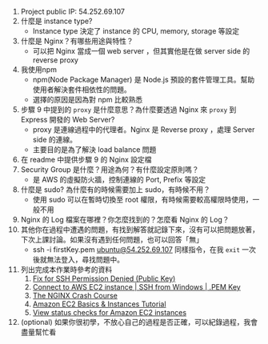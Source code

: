 1. Project public IP: 54.252.69.107
2. 什麼是 instance type?
    * Instance type 決定了 instance 的 CPU, memory, storage 等設定
3. 什麼是 Nginx？有哪些用途與特性？
    * 可以把 Nginx 當成一個 web server ，但其實他是在做 server side 的 reverse proxy
4. 我使用npm
    * npm(Node Package Manager) 是 Node.js 預設的套件管理工具。幫助使用者解決套件相依性的問題。
    * 選擇的原因是因為對 npm 比較熟悉
5. 步驟 9 中提到的 `proxy` 是什麼意思？為什麼要透過 Nginx 來 `proxy` 到 Express 開發的 Web Server?
    * proxy 是連線過程中的代理者。Nginx 是 Reverse proxy ，處理 Server side 的連線。
    * 主要目的是為了解決 load balance 問題
6. 在 readme 中提供步驟 9 的 Nginx 設定檔
7. Security Group 是什麼？用途為何？有什麼設定原則嗎？
    * 是 AWS 的虛擬防火牆，控制連線的 Port, Prefix 等設定
8. 什麼是 sudo? 為什麼有的時候需要加上 sudo，有時候不用？
    * 使用 sudo 可以在暫時切換至 root 權限，有時候需要較高權限時使用，一般不用
9. Nginx 的 Log 檔案在哪裡？你怎麼找到的？怎麼看 Nginx 的 Log？
10. 其他你在過程中遭遇的問題，有找到解答就記錄下來，沒有可以把問題放著，下次上課討論。如果沒有遇到任何問題，也可以回答「無」
    * ssh -i firstKey.pem ubuntu@54.252.69.107 同樣指令，在我 `exit` 一次後就無法登入，尋找問題中。
11. 列出完成本作業時參考的資料
    1. [Fix for SSH Permission Denied (Public Key)](https://www.youtube.com/watch?v=A9CSSbten_s&t=7s)
    2. [Connect to AWS EC2 instance | SSH from Windows | .PEM Key](https://www.youtube.com/watch?v=jIxkbXB6-38&t=469s)
    3. [The NGINX Crash Course](https://www.youtube.com/watch?v=7VAI73roXaY&t=2641s)
    4. [Amazon EC2 Basics & Instances Tutorial](https://www.youtube.com/watch?v=iHX-jtKIVNA)
    5. [View status checks for Amazon EC2 instances](https://docs.aws.amazon.com/AWSEC2/latest/UserGuide/viewing_status.html)
12. (optional) 如果你很初學，不放心自己的過程是否正確，可以紀錄過程，我會盡量幫忙看
